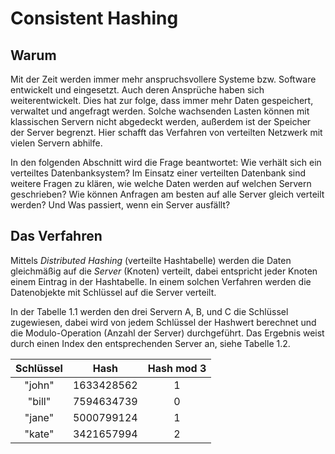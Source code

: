 # Consistent Hashing  

## Warum  

Mit der Zeit werden immer mehr anspruchsvollere Systeme bzw. Software entwickelt und eingesetzt. Auch deren Ansprüche haben sich weiterentwickelt. Dies hat zur folge, dass immer mehr Daten gespeichert, verwaltet und angefragt werden. Solche wachsenden Lasten können mit klassischen Servern nicht  abgedeckt werden, außerdem ist der Speicher der Server begrenzt. Hier schafft das Verfahren von verteilten Netzwerk mit vielen Servern abhilfe.  

In den folgenden Abschnitt wird die Frage beantwortet: Wie verhält sich ein verteiltes Datenbanksystem?  Im Einsatz einer verteilten Datenbank sind weitere Fragen zu klären, wie welche Daten werden auf welchen Servern geschrieben? Wie können Anfragen am besten auf alle Server gleich verteilt werden?  Und Was passiert, wenn ein Server ausfällt?

## Das Verfahren  

Mittels _Distributed Hashing_ (verteilte Hashtabelle)  werden die Daten gleichmäßig auf die _Server_ (Knoten) verteilt,  dabei entspricht jeder Knoten einem Eintrag in der Hashtabelle. In einem solchen Verfahren werden die Datenobjekte mit Schlüssel auf die Server verteilt.

In der Tabelle 1.1 werden den drei Servern A, B, und C die Schlüssel zugewiesen, dabei wird von jedem Schlüssel der Hashwert berechnet und die Modulo-Operation (Anzahl der Server) durchgeführt. Das Ergebnis weist durch einen Index den entsprechenden Server an, siehe Tabelle 1.2.  

| Schlüssel        | Hash           | Hash mod 3  |
| :-------------: |:-------------:| :-----:|
| "john"      | 1633428562 | 1 |
| "bill"      | 7594634739      |  0 |
| "jane" | 5000799124      |    1 |
| "kate" | 3421657994      |    2 |
